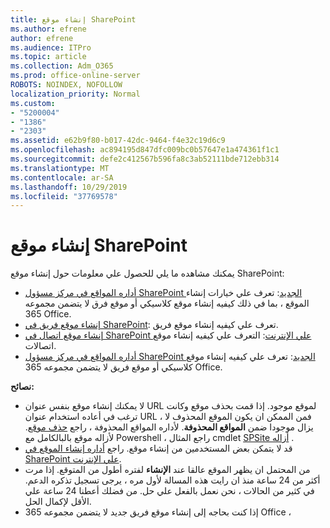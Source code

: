 ```yaml
---
title: إنشاء موقع SharePoint
ms.author: efrene
author: efrene
ms.audience: ITPro
ms.topic: article
ms.collection: Adm_O365
ms.prod: office-online-server
ROBOTS: NOINDEX, NOFOLLOW
localization_priority: Normal
ms.custom:
- "5200004"
- "1386"
- "2303"
ms.assetid: e62b9f80-b017-42dc-9464-f4e32c19d6c9
ms.openlocfilehash: ac894195d847dfc009bc0b57647e1a474361f1c1
ms.sourcegitcommit: defe2c412567b596fa8c3ab52111bde712ebb314
ms.translationtype: MT
ms.contentlocale: ar-SA
ms.lasthandoff: 10/29/2019
ms.locfileid: "37769578"
---
```

# <a name="create-a-sharepoint-site"></a>إنشاء موقع SharePoint

يمكنك مشاهده ما يلي للحصول علي معلومات حول إنشاء موقع SharePoint:
- [أداره المواقع في مركز مسؤول SharePoint الجديد](https://docs.microsoft.com/sharepoint/manage-site-creation): تعرف علي خيارات إنشاء الموقع ، بما في ذلك كيفيه إنشاء موقع كلاسيكي أو موقع فرق لا يتضمن مجموعه 365 Office.
- [إنشاء موقع فريق في SharePoint](https://support.office.com/article/create-a-team-site-in-sharepoint-ef10c1e7-15f3-42a3-98aa-b5972711777d): تعرف علي كيفيه إنشاء موقع فريق.
- [إنشاء موقع اتصال في SharePoint علي الإنترنت](https://support.office.com/article/7fb44b20-a72f-4d2c-9173-fc8f59ba50eb): التعرف علي كيفيه إنشاء موقع اتصالات.
- [أداره المواقع في مركز مسؤول SharePoint الجديد](https://docs.microsoft.com/sharepoint/manage-sites-in-new-admin-center#create-a-site): تعرف علي كيفيه إنشاء موقع كلاسيكي أو موقع فريق لا يتضمن مجموعه 365 Office.


  
**نصائح:**
- لا يمكنك إنشاء موقع بنفس عنوان URL لموقع موجود. إذا قمت بحذف موقع وكانت ترغب في أعاده استخدام عنوان URL ، فمن الممكن ان يكون الموقع المحذوف لا يزال موجودا ضمن **المواقع المحذوفة**. لأداره المواقع المحذوفة ، راجع [حذف موقع](https://docs.microsoft.com/sharepoint/manage-sites-in-new-admin-center#delete-a-site). لأزاله موقع بالبالكامل مع Powershell ، راجع المثال cmdlet [SPSite أزاله](https://docs.microsoft.com/sharepoint/manage-sites-in-new-admin-center#delete-a-site) .
- قد لا يتمكن بعض المستخدمين من إنشاء موقع. راجع [أداره إنشاء الموقع في SharePoint علي الإنترنت](https://docs.microsoft.com/sharepoint/manage-site-creation).
- من المحتمل ان يظهر الموقع عالقا عند **الإنشاء** لفتره أطول من المتوقع. إذا مرت أكثر من 24 ساعة منذ ان رايت هذه المسالة لأول مره ، يرجى تسجيل تذكره الدعم. في كثير من الحالات ، نحن نعمل بالفعل علي حل. من فضلك أعطنا 24 ساعة علي الأقل لإكمال الحل.
- إذا كنت بحاجه إلى إنشاء موقع فريق جديد لا يتضمن مجموعه 365 Office ، 


